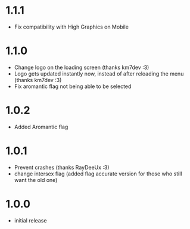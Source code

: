 # 1.1.1
- Fix compatibility with High Graphics on Mobile
# 1.1.0
- Change logo on the loading screen (thanks km7dev :3)
- Logo gets updated instantly now, instead of after reloading the menu (thanks km7dev :3)
- Fix aromantic flag not being able to be selected
# 1.0.2
- Added Aromantic flag
# 1.0.1
- Prevent crashes (thanks RayDeeUx :3)
- change intersex flag (added flag accurate version for those who still want the old one)
# 1.0.0
- initial release
